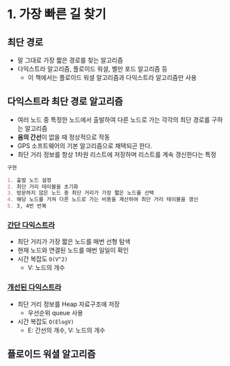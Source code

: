 # 1. 가장 빠른 길 찾기

## 최단 경로
- 말 그대로 가장 짧은 경로를 찾는 알고리즘
- 다익스트라 알고리즘, 플로이드 워셜, 벨만 포드 알고리즘 등
  - 이 책에서는 플로이드 워셜 알고리즘과 다익스트라 알고리즘만 사용

## 다익스트라 최단 경로 알고리즘
- 여러 노드 중 특정한 노드에서 출발하여 다른 노드로 가는 각각의 최단 경로를 구하는 알고리즘
- **음의 간선**이 없을 때 정상적으로 작동
- GPS 소프트웨어의 기본 알고리즘으로 채택되곤 한다.
- 최단 거리 정보를 항상 1차원 리스트에 저장하며 리스트를 계속 갱신한다는 특정 

```markdown
구현

1. 출발 노드 설정
2. 최단 거리 테이블을 초기화
3. 방문하지 않은 노드 중 최단 거리가 가장 짧은 노드를 선택
4. 해당 노드를 거쳐 다른 노드로 가는 비용을 계산하여 최단 거리 테이블을 갱신
5. 3, 4번 반복
```

### [간단 다익스트라](dijkstra/simple_dijkstra.py)
- 최단 거리가 가장 짧은 노드를 매번 선형 탐색
- 현재 노드와 연결된 노드를 매번 일일이 확인
- 시간 복잡도 `O(V^2)`
  - V: 노드의 개수

### [개선된 다익스트라](dijkstra/dijkstra.py)
- 최단 거리 정보를 Heap 자료구조에 저장
  - 우선순위 queue 사용
- 시간 복잡도 `O(ElogV)`
  - E: 간선의 개수, V: 노드의 개수

## 플로이드 워셜 알고리즘
